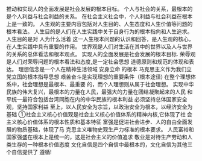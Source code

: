 推动和实现⼈的全⾯发展是社会发展的根本⽬标。
个⼈与社会的关系，最根本的是个⼈利益与社会利益的关系。
在社会主义社会中，个⼈利益与社会利益在根本上是⼀致的。
⼈⽣观的主要内容包括对⼈⽣⽬的、⼈⽣态度和⼈⽣价值等问题的根本看法。
⼈⽣⽬的是⼈们在⼈⽣实践中关于⾃身⾏为的根本指向和⼈⽣追求。⼈⽣⽬的是对 ⼈为什么活着 这⼀⼈⽣根本问题的认识和回答，是⼈⽣观的核⼼，在⼈⽣实践中具有重要的作⽤。
世界观是⼈们对⽣活在其中的世界以及⼈与世界的关系的总体看法和根本观点。
实现⼈的全⾯发展是社会发展的根本⽬标.
荣辱观是⼈们对荣辱问题的根本看法和态度,是⼀定社会思想
道德原则和规范的体现和表达。
理想信念是⼀个⼈在精神⽣活领域 安身⽴命 的根本
⻢克思主义作为我们⽴党⽴国的根本指导思想
艰苦奋⽃是实现理想的重要条件（根本途径)
在整个理想体系中，社会理想是最根本、最重要
的，⽽个⼈理想则从属于社会理想。
实现中华⺠族的伟⼤复兴，最根本的⼒量在⼈⺠，最强⼤的⼒量在团结凝聚起来的⼈⺠
和平统⼀最符合包括台湾同胞在内的中华⺠族的根本利益
必须坚持总体国家安全观，坚持国家利益
⾄上，以⼈⺠安全为宗旨，以政治安全为根本，以经济安全为基础
①社会主义核⼼价值观是社会主义核⼼价值体系的精神内核,它体现了社
会主义核⼼价值体系的根本性质和基本特征
富强是促进社会进步、⼈的⾃由全⾯发展的物质基础，体现了⻢
克思主义唯物史观⽣产⼒标准的根本要求。
⼈⺠富裕和国家强盛在根本上是统⼀的，这是社会主义的价值追求
敬业是对待⽣产劳动和⼈类⽣存的⼀种根本价值态度
⽂化⾃信是四个⾃信中最根本的，⽂化⾃信为其他三个⾃信提供了
遵循!

